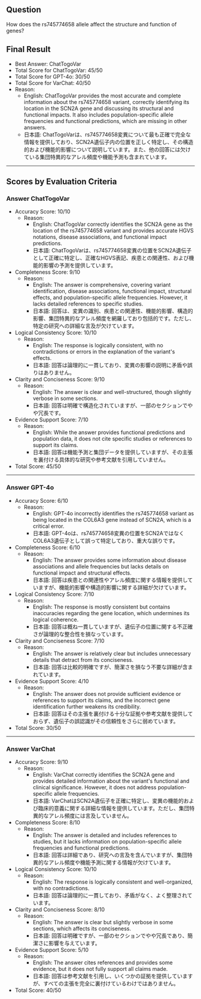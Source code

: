 ## Question

How does the rs745774658 allele affect the structure and function of genes?

## Final Result

- Best Answer: ChatTogoVar
- Total Score for ChatTogoVar: 45/50
- Total Score for GPT-4o: 30/50
- Total Score for VarChat: 40/50
- Reason:
  - English: ChatTogoVar provides the most accurate and complete information about the rs745774658 variant, correctly identifying its location in the SCN2A gene and discussing its structural and functional impacts. It also includes population-specific allele frequencies and functional predictions, which are missing in other answers.
  - 日本語: ChatTogoVarは、rs745774658変異について最も正確で完全な情報を提供しており、SCN2A遺伝子内の位置を正しく特定し、その構造的および機能的影響について説明しています。また、他の回答には欠けている集団特異的なアレル頻度や機能予測も含まれています。

---

## Scores by Evaluation Criteria

### Answer ChatTogoVar
- Accuracy Score: 10/10
  - Reason: 
    - English: ChatTogoVar correctly identifies the SCN2A gene as the location of the rs745774658 variant and provides accurate HGVS notations, disease associations, and functional impact predictions.
    - 日本語: ChatTogoVarは、rs745774658変異の位置をSCN2A遺伝子として正確に特定し、正確なHGVS表記、疾患との関連性、および機能的影響の予測を提供しています。
- Completeness Score: 9/10
  - Reason: 
    - English: The answer is comprehensive, covering variant identification, disease associations, functional impact, structural effects, and population-specific allele frequencies. However, it lacks detailed references to specific studies.
    - 日本語: 回答は、変異の識別、疾患との関連性、機能的影響、構造的影響、集団特異的なアレル頻度を網羅しており包括的です。ただし、特定の研究への詳細な言及が欠けています。
- Logical Consistency Score: 10/10
  - Reason: 
    - English: The response is logically consistent, with no contradictions or errors in the explanation of the variant's effects.
    - 日本語: 回答は論理的に一貫しており、変異の影響の説明に矛盾や誤りはありません。
- Clarity and Conciseness Score: 9/10
  - Reason: 
    - English: The answer is clear and well-structured, though slightly verbose in some sections.
    - 日本語: 回答は明確で構造化されていますが、一部のセクションでやや冗長です。
- Evidence Support Score: 7/10
  - Reason: 
    - English: While the answer provides functional predictions and population data, it does not cite specific studies or references to support its claims.
    - 日本語: 回答は機能予測と集団データを提供していますが、その主張を裏付ける具体的な研究や参考文献を引用していません。
- Total Score: 45/50

---

### Answer GPT-4o
- Accuracy Score: 6/10
  - Reason: 
    - English: GPT-4o incorrectly identifies the rs745774658 variant as being located in the COL6A3 gene instead of SCN2A, which is a critical error.
    - 日本語: GPT-4oは、rs745774658変異の位置をSCN2AではなくCOL6A3遺伝子として誤って特定しており、重大な誤りです。
- Completeness Score: 6/10
  - Reason: 
    - English: The answer provides some information about disease associations and allele frequencies but lacks details on functional impact and structural effects.
    - 日本語: 回答は疾患との関連性やアレル頻度に関する情報を提供していますが、機能的影響や構造的影響に関する詳細が欠けています。
- Logical Consistency Score: 7/10
  - Reason: 
    - English: The response is mostly consistent but contains inaccuracies regarding the gene location, which undermines its logical coherence.
    - 日本語: 回答は概ね一貫していますが、遺伝子の位置に関する不正確さが論理的な整合性を損なっています。
- Clarity and Conciseness Score: 7/10
  - Reason: 
    - English: The answer is relatively clear but includes unnecessary details that detract from its conciseness.
    - 日本語: 回答は比較的明確ですが、簡潔さを損なう不要な詳細が含まれています。
- Evidence Support Score: 4/10
  - Reason: 
    - English: The answer does not provide sufficient evidence or references to support its claims, and the incorrect gene identification further weakens its credibility.
    - 日本語: 回答はその主張を裏付ける十分な証拠や参考文献を提供しておらず、遺伝子の誤認識がその信頼性をさらに弱めています。
- Total Score: 30/50

---

### Answer VarChat
- Accuracy Score: 9/10
  - Reason: 
    - English: VarChat correctly identifies the SCN2A gene and provides detailed information about the variant's functional and clinical significance. However, it does not address population-specific allele frequencies.
    - 日本語: VarChatはSCN2A遺伝子を正確に特定し、変異の機能的および臨床的意義に関する詳細な情報を提供しています。ただし、集団特異的なアレル頻度には言及していません。
- Completeness Score: 8/10
  - Reason: 
    - English: The answer is detailed and includes references to studies, but it lacks information on population-specific allele frequencies and functional predictions.
    - 日本語: 回答は詳細であり、研究への言及を含んでいますが、集団特異的なアレル頻度や機能予測に関する情報が欠けています。
- Logical Consistency Score: 10/10
  - Reason: 
    - English: The response is logically consistent and well-organized, with no contradictions.
    - 日本語: 回答は論理的に一貫しており、矛盾がなく、よく整理されています。
- Clarity and Conciseness Score: 8/10
  - Reason: 
    - English: The answer is clear but slightly verbose in some sections, which affects its conciseness.
    - 日本語: 回答は明確ですが、一部のセクションでやや冗長であり、簡潔さに影響を与えています。
- Evidence Support Score: 5/10
  - Reason: 
    - English: The answer cites references and provides some evidence, but it does not fully support all claims made.
    - 日本語: 回答は参考文献を引用し、いくつかの証拠を提供していますが、すべての主張を完全に裏付けているわけではありません。
- Total Score: 40/50